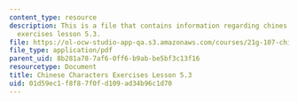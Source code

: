 ```yaml
---
content_type: resource
description: This is a file that contains information regarding chines characters
  exercises lesson 5.3.
file: https://ol-ocw-studio-app-qa.s3.amazonaws.com/courses/21g-107-chinese-i-streamlined-fall-2014/01d59ec1f8f87f0fd109ad34b96c1d70_MIT21G_107F14_L5_st3_5.3.pdf
file_type: application/pdf
parent_uid: 8b281a78-7af6-0ff6-b9ab-be5bf3c13f16
resourcetype: Document
title: Chinese Characters Exercises Lesson 5.3
uid: 01d59ec1-f8f8-7f0f-d109-ad34b96c1d70
---
```

